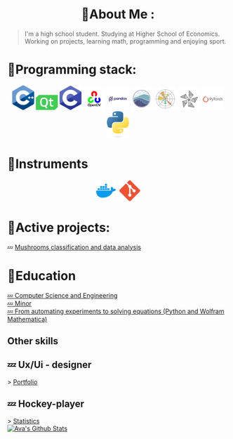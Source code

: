 <div align="center">

  <h1>🚾About Me :</h1>

</div>

>I'm a high school student.
Studying at Higher School of Economics. Working on projects, learning math, programming and enjoying sport.


<div >

  <h1>🚾Programming stack:</h1>

</div>

<div align="center" div id="badges">
  <img src="https://github.com/Sosylka19/Sosylka19/blob/main/ISO_C%2B%2B_Logo.svg.png" width="50"/>
  <img src="https://github.com/Sosylka19/Sosylka19/blob/main/qt.png" width="50"/>
  <img src="https://github.com/Sosylka19/Sosylka19/blob/main/c.png" width="50"/>
  <img src="https://github.com/Sosylka19/Sosylka19/blob/main/opencv.png" width="50"/>
  <img src="https://github.com/Sosylka19/Sosylka19/blob/main/pandas.png" width="50"/>
  <img src="https://github.com/Sosylka19/Sosylka19/blob/main/seaborn.png" width="50"/>
  <img src="https://github.com/Sosylka19/Sosylka19/blob/main/matplotlib.png" width="50"/>
  <img src="https://github.com/Sosylka19/Sosylka19/blob/main/Frame 42.png" width="50"/>
  <img src="https://github.com/Sosylka19/Sosylka19/blob/main/Frame 41.png" width="50"/>
  <img src="https://github.com/Sosylka19/Sosylka19/blob/main/python-logo-only.png" width="50"/>
</div>


<div >

  <h1> 🚾Instruments </h1>

</div>

<div align="center" div id="badges">
  <img src="https://github.com/Sosylka19/Sosylka19/blob/main/97_Docker_logo_logos-512.webp" width="50"/>
  <img src="https://github.com/Sosylka19/Sosylka19/blob/main/Git_icon.svg.png" width="50"/>
</div>

<div >

  <h1> 🚾Active projects: </h1>

</div>

<div >
  💤 <a href="https://github.com/Spaceboy450/data_analysis_hse">Mushrooms classification and data analysis</a>
</div>


<div >

  <h1> 🚾Education </h1>

</div>

<div >
   <a href="https://www.hse.ru/ba/isct/"> 💤 Computer Science and Engineering</a>
</div>

<div >
   <a href="https://electives.hse.ru/applied_stat/"> 💤 Minor</a>
</div>

<div >
   <a href="https://www.hse.ru/edu/courses/925097327"> 💤 From automating experiments to solving equations (Python and Wolfram Mathematica)</a>
</div>

<div >

  <h2> Other skills </h2>

</div>

<div >

  <h2> 💤 Ux/Ui - designer </h2>

</div>

<div >
  &gt; <a href="https://dprofile.ru/sosylka">Portfolio</a>
</div>


<div >

  <h2> 💤 Hockey-player </h2>

</div>

<div >
  &gt; <a href="https://r-hockey.ru/people/player/583-001-0103927-5">Statistics</a>
</div>


<div >
  <a href="https://github.com/anuraghazra/github-readme-stats">
    <img src="https://github-readme-stats.vercel.app/api?username=Sosylka19" alt="Ava's Github Stats" />
  </a>
</div>



